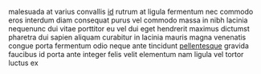 malesuada at varius convallis [id](generated_webpages/sit.md) rutrum at ligula
fermentum nec commodo eros interdum diam consequat purus vel commodo massa in
nibh lacinia nequenunc dui vitae porttitor eu vel dui eget hendrerit maximus
dictumst pharetra dui sapien aliquam curabitur in lacinia mauris magna
venenatis congue porta fermentum odio neque ante tincidunt
[pellentesque](generated_webpages/a.md) gravida faucibus id porta ante integer
felis velit elementum nam ligula vel tortor luctus ex